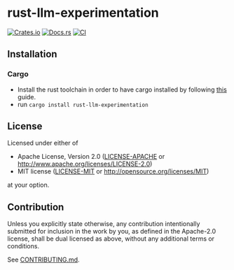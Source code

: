 # rust-llm-experimentation

[![Crates.io](https://img.shields.io/crates/v/rust-llm-experimentation.svg)](https://crates.io/crates/rust-llm-experimentation)
[![Docs.rs](https://docs.rs/rust-llm-experimentation/badge.svg)](https://docs.rs/rust-llm-experimentation)
[![CI](https://github.com/testdepth/rust-llm-experimentation/workflows/CI/badge.svg)](https://github.com/testdepth/rust-llm-experimentation/actions)

## Installation

### Cargo

* Install the rust toolchain in order to have cargo installed by following
  [this](https://www.rust-lang.org/tools/install) guide.
* run `cargo install rust-llm-experimentation`

## License

Licensed under either of

 * Apache License, Version 2.0
   ([LICENSE-APACHE](LICENSE-APACHE) or http://www.apache.org/licenses/LICENSE-2.0)
 * MIT license
   ([LICENSE-MIT](LICENSE-MIT) or http://opensource.org/licenses/MIT)

at your option.

## Contribution

Unless you explicitly state otherwise, any contribution intentionally submitted
for inclusion in the work by you, as defined in the Apache-2.0 license, shall be
dual licensed as above, without any additional terms or conditions.

See [CONTRIBUTING.md](CONTRIBUTING.md).
